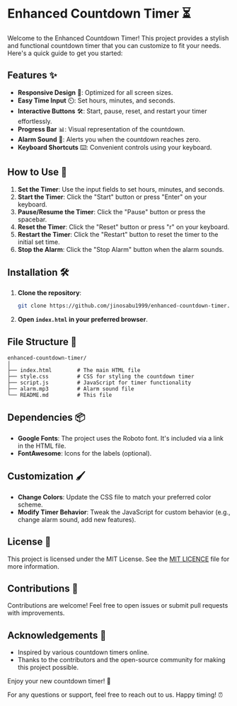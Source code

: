 # Enhanced Countdown Timer ⏳

Welcome to the Enhanced Countdown Timer! This project provides a stylish and functional countdown timer that you can customize to fit your needs. Here's a quick guide to get you started:

## Features ✨

- **Responsive Design** 📱: Optimized for all screen sizes.
- **Easy Time Input** ⏲️: Set hours, minutes, and seconds.
- **Interactive Buttons** 🛠️: Start, pause, reset, and restart your timer effortlessly.
- **Progress Bar** 📊: Visual representation of the countdown.
- **Alarm Sound** 🔔: Alerts you when the countdown reaches zero.
- **Keyboard Shortcuts** ⌨️: Convenient controls using your keyboard.

## How to Use 🚀

1. **Set the Timer**: Use the input fields to set hours, minutes, and seconds.
2. **Start the Timer**: Click the "Start" button or press "Enter" on your keyboard.
3. **Pause/Resume the Timer**: Click the "Pause" button or press the spacebar.
4. **Reset the Timer**: Click the "Reset" button or press "r" on your keyboard.
5. **Restart the Timer**: Click the "Restart" button to reset the timer to the initial set time.
6. **Stop the Alarm**: Click the "Stop Alarm" button when the alarm sounds.

## Installation 🛠️

1. **Clone the repository**:
   ```bash
   git clone https://github.com/jinosabu1999/enhanced-countdown-timer.git
   ```
2. **Open `index.html` in your preferred browser**.

## File Structure 📁

```
enhanced-countdown-timer/
│
├── index.html        # The main HTML file
├── style.css         # CSS for styling the countdown timer
├── script.js         # JavaScript for timer functionality
├── alarm.mp3         # Alarm sound file
└── README.md         # This file
```

## Dependencies 📦

- **Google Fonts**: The project uses the Roboto font. It's included via a link in the HTML file.
- **FontAwesome**: Icons for the labels (optional).

## Customization 🖌️

- **Change Colors**: Update the CSS file to match your preferred color scheme.
- **Modify Timer Behavior**: Tweak the JavaScript for custom behavior (e.g., change alarm sound, add new features).

## License 📜

This project is licensed under the MIT License. See the [MIT LICENCE](LICENCE) file for more information.

## Contributions 🤝

Contributions are welcome! Feel free to open issues or submit pull requests with improvements.

## Acknowledgements 🙌

- Inspired by various countdown timers online.
- Thanks to the contributors and the open-source community for making this project possible.

Enjoy your new countdown timer! 🎉

For any questions or support, feel free to reach out to us. Happy timing! ⏰